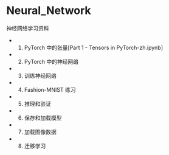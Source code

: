 # Neural_Network
神经网络学习资料
* 1. PyTorch 中的张量[Part 1 - Tensors in PyTorch-zh.ipynb]
* 2. PyTorch 中的神经网络
* 3. 训练神经网络
* 4. Fashion-MNIST 练习
* 5. 推理和验证
* 6. 保存和加载模型
* 7. 加载图像数据
* 8. 迁移学习

